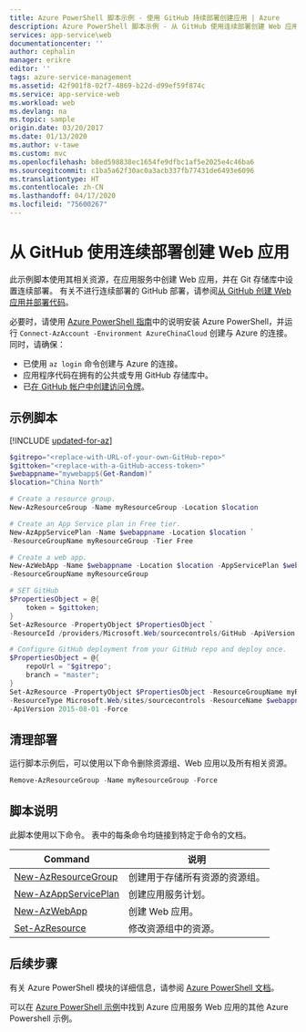 ```yaml
---
title: Azure PowerShell 脚本示例 - 使用 GitHub 持续部署创建应用 | Azure
description: Azure PowerShell 脚本示例 - 从 GitHub 使用连续部署创建 Web 应用
services: app-service\web
documentationcenter: ''
author: cephalin
manager: erikre
editor: ''
tags: azure-service-management
ms.assetid: 42f901f8-02f7-4869-b22d-d99ef59f874c
ms.service: app-service-web
ms.workload: web
ms.devlang: na
ms.topic: sample
origin.date: 03/20/2017
ms.date: 01/13/2020
ms.author: v-tawe
ms.custom: mvc
ms.openlocfilehash: b8ed598838ec1654fe9dfbc1af5e2025e4c46ba6
ms.sourcegitcommit: c1ba5a62f30ac0a3acb337fb77431de6493e6096
ms.translationtype: HT
ms.contentlocale: zh-CN
ms.lasthandoff: 04/17/2020
ms.locfileid: "75600267"
---
```

# <a name="create-a-web-app-with-continuous-deployment-from-github"></a>从 GitHub 使用连续部署创建 Web 应用

此示例脚本使用其相关资源，在应用服务中创建 Web 应用，并在 Git 存储库中设置连续部署。 有关不进行连续部署的 GitHub 部署，请参阅[从 GitHub 创建 Web 应用并部署代码](powershell-deploy-github.md)。

必要时，请使用 [Azure PowerShell 指南](https://docs.microsoft.com/powershell/azure/overview)中的说明安装 Azure PowerShell，并运行 `Connect-AzAccount -Environment AzureChinaCloud` 创建与 Azure 的连接。 同时，请确保：

- 已使用 `az login` 命令创建与 Azure 的连接。
- 应用程序代码在拥有的公共或专用 GitHub 存储库中。
- 已[在 GitHub 帐户中创建访问令牌](https://help.github.com/articles/creating-an-access-token-for-command-line-use/)。

## <a name="sample-script"></a>示例脚本


[!INCLUDE [updated-for-az](../../../includes/updated-for-az.md)]
```PowerShell
$gitrepo="<replace-with-URL-of-your-own-GitHub-repo>"
$gittoken="<replace-with-a-GitHub-access-token>"
$webappname="mywebapp$(Get-Random)"
$location="China North"

# Create a resource group.
New-AzResourceGroup -Name myResourceGroup -Location $location

# Create an App Service plan in Free tier.
New-AzAppServicePlan -Name $webappname -Location $location `
-ResourceGroupName myResourceGroup -Tier Free

# Create a web app.
New-AzWebApp -Name $webappname -Location $location -AppServicePlan $webappname `
-ResourceGroupName myResourceGroup

# SET GitHub
$PropertiesObject = @{
    token = $gittoken;
}
Set-AzResource -PropertyObject $PropertiesObject `
-ResourceId /providers/Microsoft.Web/sourcecontrols/GitHub -ApiVersion 2015-08-01 -Force

# Configure GitHub deployment from your GitHub repo and deploy once.
$PropertiesObject = @{
    repoUrl = "$gitrepo";
    branch = "master";
}
Set-AzResource -PropertyObject $PropertiesObject -ResourceGroupName myResourceGroup `
-ResourceType Microsoft.Web/sites/sourcecontrols -ResourceName $webappname/web `
-ApiVersion 2015-08-01 -Force

```
## <a name="clean-up-deployment"></a>清理部署 

运行脚本示例后，可以使用以下命令删除资源组、Web 应用以及所有相关资源。

```powershell
Remove-AzResourceGroup -Name myResourceGroup -Force
```

## <a name="script-explanation"></a>脚本说明

此脚本使用以下命令。 表中的每条命令均链接到特定于命令的文档。

| Command | 说明 |
|---|---|
| [New-AzResourceGroup](https://docs.microsoft.com/powershell/module/az.resources/new-azresourcegroup) | 创建用于存储所有资源的资源组。 |
| [New-AzAppServicePlan](https://docs.microsoft.com/powershell/module/az.websites/new-azappserviceplan) | 创建应用服务计划。 |
| [New-AzWebApp](https://docs.microsoft.com/powershell/module/az.websites/new-azwebapp) | 创建 Web 应用。 |
| [Set-AzResource](https://docs.microsoft.com/powershell/module/az.resources/set-azresource) | 修改资源组中的资源。 |

## <a name="next-steps"></a>后续步骤

有关 Azure PowerShell 模块的详细信息，请参阅 [Azure PowerShell 文档](https://docs.microsoft.com/powershell/azure/overview)。

可以在 [Azure PowerShell 示例](../samples-powershell.md)中找到 Azure 应用服务 Web 应用的其他 Azure Powershell 示例。